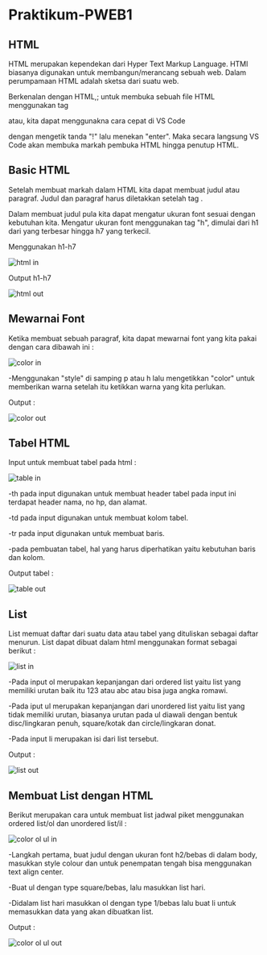 # Praktikum-PWEB1
## **HTML**

HTML merupakan kependekan dari Hyper Text Markup Language. HTMl biasanya
digunakan untuk membangun/merancang sebuah web. Dalam perumpamaan HTML adalah
sketsa dari suatu web.

Berkenalan dengan HTML,; untuk membuka sebuah file HTML menggunakan tag
<!DOCTYPE HTML> atau, kita dapat menggunakna cara cepat di VS Code 
dengan mengetik tanda "!" lalu menekan "enter". Maka secara langsung
VS Code akan membuka markah pembuka HTML hingga penutup HTML.

## **Basic HTML**

Setelah membuat markah dalam HTML kita dapat membuat judul
atau paragraf. Judul dan paragraf harus diletakkan setelah
tag <body>.

Dalam membuat judul pula kita dapat mengatur ukuran font
sesuai dengan kebutuhan kita. Mengatur ukuran font menggunakan tag "h",
dimulai dari h1 dari yang terbesar hingga h7 yang terkecil.

Menggunakan h1-h7

![html in](https://github.com/amandasafii/Praktikum-PWEB1/assets/167949146/c1a39034-7b8c-4f9a-9451-b0dc831469c5)

Output h1-h7
    
![html out](https://github.com/amandasafii/Praktikum-PWEB1/assets/167949146/2fbd0b6d-e70d-4f6a-a271-a488b69c9229)

## **Mewarnai Font**

Ketika membuat sebuah paragraf, kita dapat mewarnai font yang kita pakai dengan cara dibawah ini :

![color in](https://github.com/amandasafii/Praktikum-PWEB1/assets/167949146/70d2c031-bab8-48c5-a23a-c155361b994a)

-Menggunakan "style" di samping p atau h lalu mengetikkan "color" untuk memberikan warna
setelah itu ketikkan warna yang kita perlukan.

Output :

![color out](https://github.com/amandasafii/Praktikum-PWEB1/assets/167949146/2a64780e-ef78-4d97-93a8-805cc9d760eb)

## **Tabel HTML**

Input untuk membuat tabel pada html :

![table in](https://github.com/amandasafii/Praktikum-PWEB1/assets/167949146/b9e1083a-4dc0-4e10-b2d7-314f6d0c0237)

-th pada input digunakan untuk membuat header tabel
pada input ini terdapat header nama, no hp, dan alamat.

-td pada input digunakan untuk membuat kolom tabel.

-tr pada input digunakan untuk membuat baris.

-pada pembuatan tabel, hal yang harus diperhatikan yaitu kebutuhan baris dan kolom.

Output tabel :

![table out](https://github.com/amandasafii/Praktikum-PWEB1/assets/167949146/99f9cc0b-4326-4f7e-9828-84b91112f7ba)

## **List**

List memuat daftar dari suatu data atau tabel yang dituliskan
sebagai daftar menurun. List dapat dibuat dalam html menggunakan format sebagai berikut :

![list in](https://github.com/amandasafii/Praktikum-PWEB1/assets/167949146/6aedff70-67d3-4add-996f-56cca7c93776)

-Pada input ol merupakan kepanjangan dari ordered list yaitu list yang memiliki urutan baik itu 123 atau abc atau bisa juga angka romawi.

-Pada iput ul merupakan kepanjangan dari unordered list yaitu list yang tidak memiliki urutan, biasanya urutan pada ul diawali dengan bentuk disc/lingkaran penuh, square/kotak dan circle/lingkaran donat.

-Pada input li merupakan isi dari list tersebut.

Output :

![list out](https://github.com/amandasafii/Praktikum-PWEB1/assets/167949146/3cd2bfee-18bf-47c4-9d03-72ae6084a5b0)

## **Membuat List dengan HTML**

Berikut merupakan cara untuk membuat list jadwal piket menggunakan ordered list/ol dan unordered list/il :

![color ol ul in](https://github.com/amandasafii/Praktikum-PWEB1/assets/167949146/aac667f2-c227-4f1d-a02e-8f56936c0e4d)

-Langkah pertama, buat judul dengan ukuran font h2/bebas di dalam body, masukkan style colour dan untuk penempatan tengah bisa menggunakan text align center.

-Buat ul dengan type square/bebas, lalu masukkan list hari.

-Didalam list hari masukkan ol dengan type 1/bebas lalu buat li untuk memasukkan data yang akan dibuatkan list.

Output :

![color ol ul out](https://github.com/amandasafii/Praktikum-PWEB1/assets/167949146/4a01aca3-1288-4536-ab39-0c26af23459e)

















     

    
    
